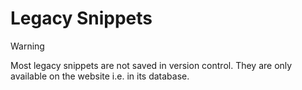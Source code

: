# Legacy Snippets

> [!WARNING]
> Most legacy snippets are not saved in version control. They are only available on the website i.e. in its database.
